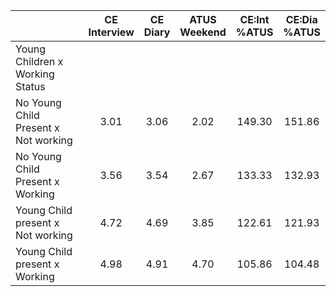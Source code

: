 
|                      | CE<br>Interview |  CE<br>Diary | ATUS<br>Weekend | CE:Int<br>%ATUS | CE:Dia<br>%ATUS |
| -------------------- | :----------: | :----------: | :----------: | :----------: | :----------: |
| Young Children x Working Status |              |              |              |              |              |
| No Young Child Present x Not working |         3.01 |         3.06 |         2.02 |       149.30 |       151.86 |
| No Young Child Present x Working |         3.56 |         3.54 |         2.67 |       133.33 |       132.93 |
| Young Child present x Not working |         4.72 |         4.69 |         3.85 |       122.61 |       121.93 |
| Young Child present x Working |         4.98 |         4.91 |         4.70 |       105.86 |       104.48 |

